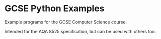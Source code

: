 # GCSE Python Examples
Example programs for the GCSE Computer Science course.

Intended for the AQA 8525 specification, but can be used with others too.
